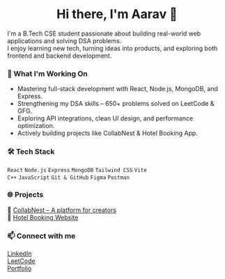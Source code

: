 <h1 align="center">Hi there, I'm Aarav 👋</h1>

I'm a B.Tech CSE student passionate about building real-world web applications and solving DSA problems.  
I enjoy learning new tech, turning ideas into products, and exploring both frontend and backend development.

### 🚀 What I'm Working On
- Mastering full-stack development with React, Node.js, MongoDB, and Express.
- Strengthening my DSA skills – 650+ problems solved on LeetCode & GFG.
- Exploring API integrations, clean UI design, and performance optimization.
- Actively building projects like CollabNest & Hotel Booking App.

### 🛠️ Tech Stack
`React` `Node.js` `Express` `MongoDB` `Tailwind CSS` `Vite`  
`C++` `JavaScript` `Git & GitHub` `Figma` `Postman`

### 🌐 Projects
🔹 [CollabNest – A platform for creators](https://collab-nest-dev.vercel.app/)  
🔹 [Hotel Booking Website](https://hotel-booking-alpha-nine.vercel.app/)

### 📫 Connect with me
[LinkedIn](https://www.linkedin.com/in/your-link)  
[LeetCode](https://leetcode.com/your-username/)  
[Portfolio](https://your-portfolio-link.vercel.app/)
